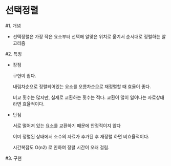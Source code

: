 # 선택정렬


#1. 개념

- 선택정렬은 가장 작은 요소부터 선택해 알맞은 위치로 옮겨서 순서대로 정렬하는 알고리즘

#2. 특징

- 장점

	 구현이 쉽다.

    내림차순으로 정렬되어있는 요소를 오름차순으로 재정렬할 때 효율이 좋다.

    비교 횟수는 많지만, 실제로 교환하는 횟수는 적다. 교환이 많이 일어나는 자료상태라면 효율적이다.
    
- 단점

	 서로 떨어져 있는 요소를 교환하기 때문에 안정적이지 않다
	 
	 이미 정렬된 상태에서 소수의 자료가 추가된 후 재정렬 하면 비효율적이다.

	 시간복잡도 O(n2) 로 인하여 정렬 시간이 오래 걸림.
	     
#3. 구현

<pre>
<code>

</code>
</pre>
